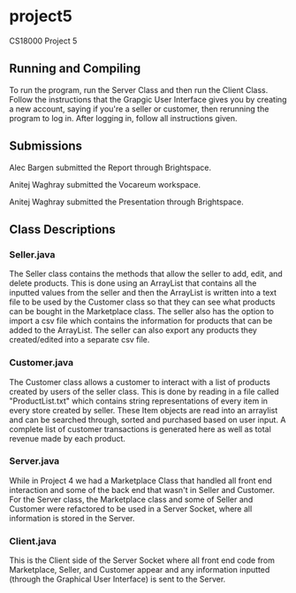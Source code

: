 # project5

CS18000 Project 5

## Running and Compiling

To run the program, run the Server Class and then run the Client Class. Follow the instructions that the Grapgic User Interface gives you by creating a new account, saying if you're a seller or customer, then rerunning the program to log in. After logging in, follow all instructions given.

## Submissions

Alec Bargen submitted the Report through Brightspace.

Anitej Waghray submitted the Vocareum workspace.

Anitej Waghray submitted the Presentation through Brightspace.

## Class Descriptions

### Seller.java

The Seller class contains the methods that allow the seller to add, edit, and delete products. This is done using an ArrayList that contains all the inputted values from the seller and then the ArrayList is written into a text file to be used by the Customer class so that they can see what products can be bought in the Marketplace class. The seller also has the option to import a csv file which contains the information for products that can be added to the ArrayList. The seller can also export any products they created/edited into a separate csv file.

### Customer.java

The Customer class allows a customer to interact with a list of products created by users of the seller class. This is done by reading in a file called "ProductList.txt" which contains string representations of every item in every store created by seller. These Item objects are read into an arraylist and can be searched through, sorted and purchased based on user input. A complete list of customer transactions is generated here as well as total revenue made by each product.

### Server.java

While in Project 4 we had a Marketplace Class that handled all front end interaction and some of the back end that wasn't in Seller and Customer. For the Server class, the Marketplace class and some of Seller and Customer were refactored to be used in a Server Socket, where all information is stored in the Server.

### Client.java

This is the Client side of the Server Socket where all front end code from Marketplace, Seller, and Customer appear and any information inputted (through the Graphical User Interface) is sent to the Server.
